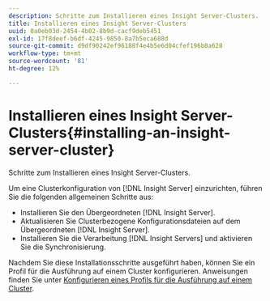 ```yaml
---
description: Schritte zum Installieren eines Insight Server-Clusters.
title: Installieren eines Insight Server-Clusters
uuid: 0a0eb03d-2454-4b02-8b9d-cacf9deb5451
exl-id: 17f8deef-b6df-4245-9850-8a7b5eca688d
source-git-commit: d9df90242ef96188f4e4b5e6d04cfef196b0a628
workflow-type: tm+mt
source-wordcount: '81'
ht-degree: 12%

---
```


# Installieren eines Insight Server-Clusters{#installing-an-insight-server-cluster}

Schritte zum Installieren eines Insight Server-Clusters.

Um eine Clusterkonfiguration von [!DNL Insight Server] einzurichten, führen Sie die folgenden allgemeinen Schritte aus:

* Installieren Sie den Übergeordneten [!DNL Insight Server].
* Aktualisieren Sie Clusterbezogene Konfigurationsdateien auf dem Übergeordneten [!DNL Insight Server].
* Installieren Sie die Verarbeitung [!DNL Insight Servers] und aktivieren Sie die Synchronisierung.

Nachdem Sie diese Installationsschritte ausgeführt haben, können Sie ein Profil für die Ausführung auf einem Cluster konfigurieren. Anweisungen finden Sie unter [Konfigurieren eines Profils für die Ausführung auf einem Cluster](../../../../../home/c-inst-svr/c-install-ins-svr/c-ins-svr-clstrs/c-inst-ins-svr-clstr/c-inst-proc-clstr/c-config-prof-run-clstr.md#concept-c0e68e67c4784bc5af8db61013ca96a3).
